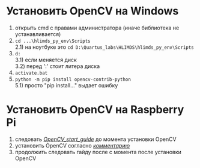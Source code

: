 # Установить OpenCV на Windows

1) открыть cmd с правами администратора (иначе библиотека не устанавливается)
2) `cd ...\hlimds_py_env\Scripts`  
	2.1) на ноутбуке это `cd D:\Quartus_labs\HLIMDS\hlimds_py_env\Scripts`
3) `d:`  
	3.1) если меняется диск  
	3.2) перед ':' стоит литера диска
4) `activate.bat`
5) `python -m pip install opencv-contrib-python`  
	5.1) просто "pip install..." выдает ошибку

# Установить OpenCV на Raspberry Pi
1) следовать [*OpenCV_start_guide*](https://docs.google.com/document/d/11pA2lgObwpOZl51K4_CmMOTmWCd2NKq7ogmkU3c9kXg/edit)
до момента установки OpenCV
2) установить OpenCV согласно [*комментарию*](https://raspberrypi.stackexchange.com/questions/101672/pre-built-opencv-on-raspbian-buster/101688#101688)
3) продолжить следовать гайду после с момента после установки OpenCV
